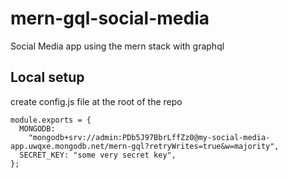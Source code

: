 # mern-gql-social-media

Social Media app using the mern stack with graphql

## Local setup

create config.js file at the root of the repo

```
module.exports = {
  MONGODB:
    "mongodb+srv://admin:PDb5J97BbrLffZz0@my-social-media-app.uwqxe.mongodb.net/mern-gql?retryWrites=true&w=majority",
  SECRET_KEY: "some very secret key",
};

```
